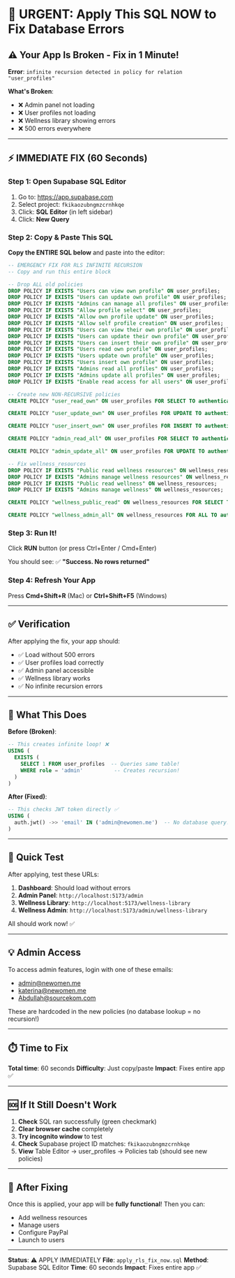 # 🚨 URGENT: Apply This SQL NOW to Fix Database Errors

## ⚠️ Your App Is Broken - Fix in 1 Minute!

**Error**: `infinite recursion detected in policy for relation "user_profiles"`

**What's Broken**:
- ❌ Admin panel not loading
- ❌ User profiles not loading
- ❌ Wellness library showing errors
- ❌ 500 errors everywhere

---

## ⚡ IMMEDIATE FIX (60 Seconds)

### Step 1: Open Supabase SQL Editor

1. Go to: https://app.supabase.com
2. Select project: `fkikaozubngmzcrnhkqe`
3. Click: **SQL Editor** (in left sidebar)
4. Click: **New Query**

### Step 2: Copy & Paste This SQL

**Copy the ENTIRE SQL below** and paste into the editor:

```sql
-- EMERGENCY FIX FOR RLS INFINITE RECURSION
-- Copy and run this entire block

-- Drop ALL old policies
DROP POLICY IF EXISTS "Users can view own profile" ON user_profiles;
DROP POLICY IF EXISTS "Users can update own profile" ON user_profiles;
DROP POLICY IF EXISTS "Admins can manage all profiles" ON user_profiles;
DROP POLICY IF EXISTS "Allow profile select" ON user_profiles;
DROP POLICY IF EXISTS "Allow own profile update" ON user_profiles;
DROP POLICY IF EXISTS "Allow self profile creation" ON user_profiles;
DROP POLICY IF EXISTS "Users can view their own profile" ON user_profiles;
DROP POLICY IF EXISTS "Users can update their own profile" ON user_profiles;
DROP POLICY IF EXISTS "Users can insert their own profile" ON user_profiles;
DROP POLICY IF EXISTS "Users read own profile" ON user_profiles;
DROP POLICY IF EXISTS "Users update own profile" ON user_profiles;
DROP POLICY IF EXISTS "Users insert own profile" ON user_profiles;
DROP POLICY IF EXISTS "Admins read all profiles" ON user_profiles;
DROP POLICY IF EXISTS "Admins update all profiles" ON user_profiles;
DROP POLICY IF EXISTS "Enable read access for all users" ON user_profiles;

-- Create new NON-RECURSIVE policies
CREATE POLICY "user_read_own" ON user_profiles FOR SELECT TO authenticated USING (auth.uid() = user_id OR auth.uid() = id);

CREATE POLICY "user_update_own" ON user_profiles FOR UPDATE TO authenticated USING (auth.uid() = user_id OR auth.uid() = id) WITH CHECK (auth.uid() = user_id OR auth.uid() = id);

CREATE POLICY "user_insert_own" ON user_profiles FOR INSERT TO authenticated WITH CHECK (auth.uid() = user_id OR auth.uid() = id);

CREATE POLICY "admin_read_all" ON user_profiles FOR SELECT TO authenticated USING (auth.jwt() ->> 'email' IN ('admin@newomen.me', 'katerina@newomen.me', 'Abdullah@sourcekom.com'));

CREATE POLICY "admin_update_all" ON user_profiles FOR UPDATE TO authenticated USING (auth.jwt() ->> 'email' IN ('admin@newomen.me', 'katerina@newomen.me', 'Abdullah@sourcekom.com')) WITH CHECK (auth.jwt() ->> 'email' IN ('admin@newomen.me', 'katerina@newomen.me', 'Abdullah@sourcekom.com'));

-- Fix wellness_resources
DROP POLICY IF EXISTS "Public read wellness resources" ON wellness_resources;
DROP POLICY IF EXISTS "Admins manage wellness resources" ON wellness_resources;
DROP POLICY IF EXISTS "Public read wellness" ON wellness_resources;
DROP POLICY IF EXISTS "Admins manage wellness" ON wellness_resources;

CREATE POLICY "wellness_public_read" ON wellness_resources FOR SELECT TO public USING (status = 'active' OR status IS NULL);

CREATE POLICY "wellness_admin_all" ON wellness_resources FOR ALL TO authenticated USING (auth.jwt() ->> 'email' IN ('admin@newomen.me', 'katerina@newomen.me', 'Abdullah@sourcekom.com')) WITH CHECK (auth.jwt() ->> 'email' IN ('admin@newomen.me', 'katerina@newomen.me', 'Abdullah@sourcekom.com'));
```

### Step 3: Run It!

Click **RUN** button (or press Ctrl+Enter / Cmd+Enter)

You should see: ✅ **"Success. No rows returned"**

### Step 4: Refresh Your App

Press **Cmd+Shift+R** (Mac) or **Ctrl+Shift+F5** (Windows)

---

## ✅ Verification

After applying the fix, your app should:
- ✅ Load without 500 errors
- ✅ User profiles load correctly
- ✅ Admin panel accessible
- ✅ Wellness library works
- ✅ No infinite recursion errors

---

## 🎯 What This Does

**Before (Broken)**:
```sql
-- This creates infinite loop! ❌
USING (
  EXISTS (
    SELECT 1 FROM user_profiles  -- Queries same table!
    WHERE role = 'admin'          -- Creates recursion!
  )
)
```

**After (Fixed)**:
```sql
-- This checks JWT token directly ✅
USING (
  auth.jwt() ->> 'email' IN ('admin@newomen.me')  -- No database query!
)
```

---

## 🚀 Quick Test

After applying, test these URLs:

1. **Dashboard**: Should load without errors
2. **Admin Panel**: `http://localhost:5173/admin`
3. **Wellness Library**: `http://localhost:5173/wellness-library`
4. **Wellness Admin**: `http://localhost:5173/admin/wellness-library`

All should work now! ✅

---

## 💡 Admin Access

To access admin features, login with one of these emails:
- admin@newomen.me
- katerina@newomen.me
- Abdullah@sourcekom.com

These are hardcoded in the new policies (no database lookup = no recursion!)

---

## ⏱️ Time to Fix

**Total time**: 60 seconds
**Difficulty**: Just copy/paste
**Impact**: Fixes entire app ✅

---

## 🆘 If It Still Doesn't Work

1. **Check** SQL ran successfully (green checkmark)
2. **Clear browser cache** completely
3. **Try incognito window** to test
4. **Check** Supabase project ID matches: `fkikaozubngmzcrnhkqe`
5. **View** Table Editor → user_profiles → Policies tab (should see new policies)

---

## 🎉 After Fixing

Once this is applied, your app will be **fully functional**! Then you can:
- Add wellness resources
- Manage users
- Configure PayPal
- Launch to users

---

**Status**: ⚠️ APPLY IMMEDIATELY
**File**: `apply_rls_fix_now.sql`
**Method**: Supabase SQL Editor
**Time**: 60 seconds
**Impact**: Fixes entire app ✅

